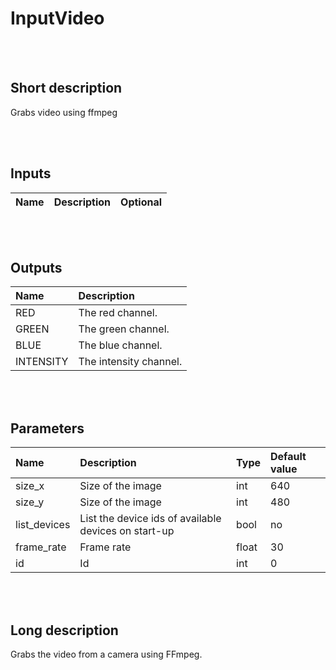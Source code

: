 # InputVideo


<br><br>
## Short description

Grabs video using ffmpeg

<br><br>

## Inputs

|Name|Description|Optional|
|:----|:-----------|:-------|

<br><br>

## Outputs

|Name|Description|
|:----|:-----------|
|RED|The red channel.|
|GREEN|The green channel.|
|BLUE|The blue channel.|
|INTENSITY|The intensity channel.|

<br><br>

## Parameters

|Name|Description|Type|Default value|
|:----|:-----------|:----|:-------------|
|size_x|Size of the image|int|640|
|size_y|Size of the image|int|480|
|list_devices|List the device ids of available devices on start-up|bool|no|
|frame_rate|Frame rate|float|30|
|id|Id|int|0|

<br><br>
## Long description
Grabs the video from a camera using FFmpeg.